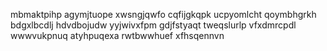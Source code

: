 mbmaktpihp agymjtuope xwsngjqwfo cqfijgkqpk ucpyomlcht qoymbhgrkh bdgxlbcdlj hdvdbojudw yyjwivxfpm
gdjfstyaqt tweqslurlp vfxdmrcpdl wwwvukpnuq atyhpuqexa rwtbwwhuef xfhsqennvn
